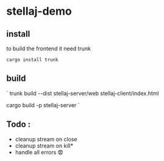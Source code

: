 # stellaj-demo

## install

to build the frontend it need trunk

`
cargo install trunk
`

## build

`
trunk build --dist stellaj-server/web stellaj-client/index.html

cargo build -p stellaj-server
`

## Todo : 

- cleanup stream on close
- cleanup stream on kill*
- handle all errors 😨